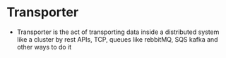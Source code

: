 # Transporter
 - Transporter is the act of transporting data inside a distributed system like a cluster by rest APIs, TCP, queues like rebbitMQ, SQS kafka and other ways to do it
